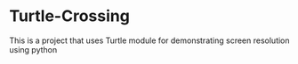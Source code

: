 # Turtle-Crossing
This is a project that uses Turtle module for demonstrating screen resolution using python
